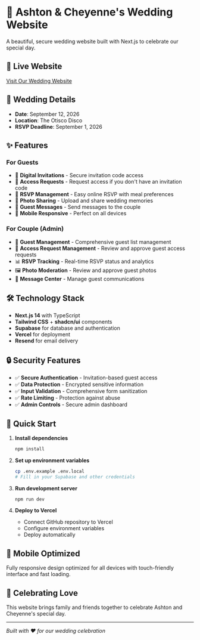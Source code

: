 # 💒 Ashton & Cheyenne's Wedding Website

A beautiful, secure wedding website built with Next.js to celebrate our special day.

## 🌟 **Live Website**
[Visit Our Wedding Website](https://your-domain.vercel.app)

## 📅 **Wedding Details**
- **Date**: September 12, 2026
- **Location**: The Otisco Disco
- **RSVP Deadline**: September 1, 2026

## ✨ **Features**

### **For Guests**
- 🎫 **Digital Invitations** - Secure invitation code access
- 🔑 **Access Requests** - Request access if you don't have an invitation code
- 📝 **RSVP Management** - Easy online RSVP with meal preferences
- 📸 **Photo Sharing** - Upload and share wedding memories
- 💌 **Guest Messages** - Send messages to the couple
- 📱 **Mobile Responsive** - Perfect on all devices

### **For Couple (Admin)**
- 👥 **Guest Management** - Comprehensive guest list management
- 🔐 **Access Request Management** - Review and approve guest access requests
- 📊 **RSVP Tracking** - Real-time RSVP status and analytics
- 🖼️ **Photo Moderation** - Review and approve guest photos
- 💬 **Message Center** - Manage guest communications

## 🛠️ **Technology Stack**

- **Next.js 14** with TypeScript
- **Tailwind CSS** + **shadcn/ui** components
- **Supabase** for database and authentication
- **Vercel** for deployment
- **Resend** for email delivery

## 🔒 **Security Features**

- ✅ **Secure Authentication** - Invitation-based guest access
- ✅ **Data Protection** - Encrypted sensitive information
- ✅ **Input Validation** - Comprehensive form sanitization
- ✅ **Rate Limiting** - Protection against abuse
- ✅ **Admin Controls** - Secure admin dashboard

## 🚀 **Quick Start**

1. **Install dependencies**
   ```bash
   npm install
   ```

2. **Set up environment variables**
   ```bash
   cp .env.example .env.local
   # Fill in your Supabase and other credentials
   ```

3. **Run development server**
   ```bash
   npm run dev
   ```

4. **Deploy to Vercel**
   - Connect GitHub repository to Vercel
   - Configure environment variables
   - Deploy automatically

## 📱 **Mobile Optimized**

Fully responsive design optimized for all devices with touch-friendly interface and fast loading.

## 🎉 **Celebrating Love**

This website brings family and friends together to celebrate Ashton and Cheyenne's special day.

---

*Built with ❤️ for our wedding celebration*
